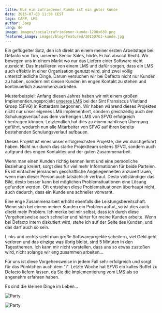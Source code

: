 ```yaml
---
title: Nur ein zufriedener Kunde ist ein guter Kunde
date: 2015-07-03 11:58 CEST
tags: CAPP, LMS
author: Joep
lang: de
image: images/social/zufriedener-kunde-1200x630.png
featured_image: images/blog/featured/20150703-kunde.jpg
---
```


Ein geflügelter Satz, den ich direkt an einem meiner ersten Arbeitstage bei Defacto von Tim, unserem Senior Sales, hörte. Er hat absolut Recht. Wir bewegen uns in einem Markt wo nur das Liefern einer Software nicht ausreicht. Das Installieren von einem LMS und dafür sorgen, dass ein LMS auch effektiv in einer Organisation genutzt wird, sind zwei völlig unterschiedliche Dinge. Darum versuchen wir bei Defacto nicht nur Kunden zu haben, sondern mit diesen Kunden im engen Kontakt zu stehen und kontinuierlich zusammenzuarbeiten.

Musterbeispiel: Anfang diesen Jahres haben wir mit einem großen Implementierungsprojekt [unseres LMS](/capp-lms) bei der Sint Fransiscus Vlietland Groep (SFVG) in Rotterdam begonnen. Wir haben während dieses Projektes nicht nur unser eigenes LMS implementiert, sondern gleichzeitig auch den Schulungsverlauf aus dem vorherigen LMS von SFVG erfolgreich übertragen können. Letztendlich hat dies zu einem nahtlosen Übergang geführt, wodurch nun alle Mitarbeiter von SFVG auf ihren bereits bestehenden Schulungsverlauf aufbauen.

Dieses Projekt ist eines unser erfolgreichsten Projekte, die wir durchgeführt haben. Nicht nur durch das starke Projektteam seitens SFVG, sondern auch aufgrund des engen Kontaktes und der guten Zusammenarbeit.

Wenn man einen Kunden richtig kennen lernt und eine persönliche Beziehung kreiert, sorgt dies für viel mehr Informationen für beide Parteien. Es ist einfacher jemandem geschäftliche Angelegenheiten anzuvertrauen, wenn man dieser Person auch tatsächlich vertraut. Desto vollständiger das Bild, desto besser kann bei möglichen Problemsituationen eine Lösung gefunden werden. Oft entstehen diese Problemsituationen überhaupt nicht, auch dadurch, dass ein Kunde uns schneller vorwarnt.

Eine enge Zusammenarbeit erhöht ebenfalls die Leistungsbereitschaft. Wenn sich bei einem meiner Kunden ein Problem auftut, so ist dies auch direkt mein Problem. Ich merke bei mir selbst, dass ich durch diese Vorgehensweise auch schneller und härter für meine Kunden arbeite. Wenn bei Defacto intern diskutiert wird, stehe ich auf der Seite des Kunden, und das darf auch so sein.

Links und rechts sieht man große Softwareprojekte scheitern, viel Geld geht verloren und das einzige was übrig bleibt, sind 5 Minuten in den Tagesthemen. Ich kann mir nicht vorstellen, dass uns so etwas zustoßen wird, nicht solange wir eng zusammen arbeiten...

Für uns ist diese Vorgehensweise in jedem Fall sehr erfolgreich und sorgt für das Pünktchen auch dem "i". Letzte Woche hat SFVG ein kaltes Buffet zu Defacto liefern lassen, da Sie die Implementierung vom LMS als so angenehm erfahren haben.

Es sind die kleinen Dinge im Leben...

![Party](/images/blog/de/party-01.jpg)

![Party](/images/blog/de/party-02.jpg)
